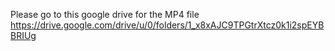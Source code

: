 Please go to this google drive for the MP4 file
https://drive.google.com/drive/u/0/folders/1_x8xAJC9TPGtrXtcz0k1i2spEYBBRIUg
